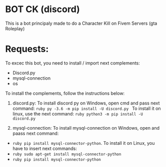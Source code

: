 # BOT CK (discord)
 This is a bot principaly made to do a Character Kill on Fivem Servers (gta Roleplay)

# Requests:
To excec this bot, you need to install / import next complements:
- Discord.py
- mysql-connection
- os

To install the complements, follow the instructions below:

1. discord.py: To install discord py on Windows, open cmd and pass next command:
```ruby py -3.6 -m pip install -U discord.py ```
To install it on linux, use the next command: ```ruby python3 -m pip install -U discord.py```

2. mysql-connection: To install mysql-connection on Windows, open and paass next command: 
- ```ruby pip install mysql-connector-python```.
To install it on Linux, you have to insert next commands:
- ```ruby sudo apt-get install mysql-connector-python```
- ```ruby pip install mysql-connector-python```
